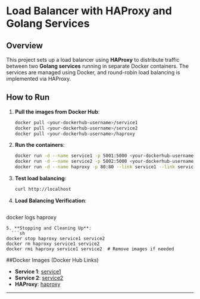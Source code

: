 # Load Balancer with HAProxy and Golang Services

## Overview

This project sets up a load balancer using **HAProxy** to distribute traffic between two **Golang services** running in separate Docker containers. The services are managed using Docker, and round-robin load balancing is implemented via HAProxy.

## How to Run  
1. **Pull the images from Docker Hub**:  
   ```sh
   docker pull <your-dockerhub-username>/service1  
   docker pull <your-dockerhub-username>/service2  
   docker pull <your-dockerhub-username>/haproxy  
   ```
2. **Run the containers**:  
   ```sh
   docker run -d --name service1 -p 5001:5000 <your-dockerhub-username>/service1  
   docker run -d --name service2 -p 5002:5000 <your-dockerhub-username>/service2  
   docker run -d --name haproxy -p 80:80 --link service1 --link service2 <your-dockerhub-username>/haproxy  
   ```
3. **Test load balancing**:  
   ```sh
   curl http://localhost  
   ```
4. **Load Balancing Verification**:  
   ```sh
docker logs haproxy
```
5. **Stopping and Cleaning Up**:  
  ```sh
docker stop haproxy service1 service2
docker rm haproxy service1 service2
docker rmi haproxy service1 service2  # Remove images if needed
```




##Docker Images (Docker Hub Links)

- **Service 1**: [service1](https://hub.docker.com/repository/docker/hahawhytho/21je0702-service1)
- **Service 2**: [service2](https://hub.docker.com/repository/docker/hahawhytho/21je0702-service2)
- **HAProxy**: [haproxy](https://hub.docker.com/repository/docker/hahawhytho/21je0702-haproxy)



---



